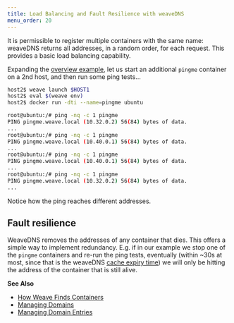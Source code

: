 ```yaml
---
title: Load Balancing and Fault Resilience with weaveDNS
menu_order: 20
---
```




It is permissible to register multiple containers with the same name:
weaveDNS returns all addresses, in a random order, for each request.
This provides a basic load balancing capability.

Expanding the
[overview example](/site/weavedns/overview-using-weavedns.md), let us
start an additional `pingme` container on a 2nd host, and then run
some ping tests...

```bash
host2$ weave launch $HOST1
host2$ eval $(weave env)
host2$ docker run -dti --name=pingme ubuntu

root@ubuntu:/# ping -nq -c 1 pingme
PING pingme.weave.local (10.32.0.2) 56(84) bytes of data.
...
root@ubuntu:/# ping -nq -c 1 pingme
PING pingme.weave.local (10.40.0.1) 56(84) bytes of data.
...
root@ubuntu:/# ping -nq -c 1 pingme
PING pingme.weave.local (10.40.0.1) 56(84) bytes of data.
...
root@ubuntu:/# ping -nq -c 1 pingme
PING pingme.weave.local (10.32.0.2) 56(84) bytes of data.
...
```

Notice how the ping reaches different addresses.


## <a name="fault-resilience"></a>Fault resilience

WeaveDNS removes the addresses of any container that dies. This offers
a simple way to implement redundancy. E.g. if in our example we stop
one of the `pingme` containers and re-run the ping tests, eventually
(within ~30s at most, since that is the weaveDNS
[cache expiry time](#ttl)) we will only be hitting the address of the
container that is still alive.

**See Also**

 * [How Weave Finds Containers](/site/weave-docker-api/how-works-weavedns.md)
 * [Managing Domains](/site/weavedns/managing-domains-weavedns.md)
 * [Managing Domain Entries](/site/weavedns/managing-entries-weavedns.md)

